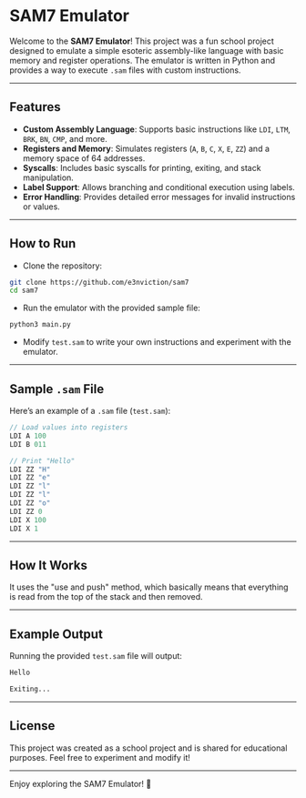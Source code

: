 # SAM7 Emulator

Welcome to the **SAM7 Emulator**! This project was a fun school project designed to emulate a simple esoteric assembly-like language with basic memory and register operations. The emulator is written in Python and provides a way to execute `.sam` files with custom instructions.

---

## Features

- **Custom Assembly Language**: Supports basic instructions like `LDI`, `LTM`, `BRK`, `BN`, `CMP`, and more.
- **Registers and Memory**: Simulates registers (`A`, `B`, `C`, `X`, `E`, `ZZ`) and a memory space of 64 addresses.
- **Syscalls**: Includes basic syscalls for printing, exiting, and stack manipulation.
- **Label Support**: Allows branching and conditional execution using labels.
- **Error Handling**: Provides detailed error messages for invalid instructions or values.

---

## How to Run

- Clone the repository:

```bash
git clone https://github.com/e3nviction/sam7
cd sam7
```

- Run the emulator with the provided sample file:

```bash
python3 main.py
```

- Modify `test.sam` to write your own instructions and experiment with the emulator.

---

## Sample `.sam` File

Here’s an example of a `.sam` file (`test.sam`):

```go
// Load values into registers
LDI A 100
LDI B 011

// Print "Hello"
LDI ZZ "H"
LDI ZZ "e"
LDI ZZ "l"
LDI ZZ "l"
LDI ZZ "o"
LDI ZZ 0
LDI X 100
LDI X 1
```

---

## How It Works

It uses the "use and push" method, which basically means that everything is read from the top of the stack and then removed.

---

## Example Output

Running the provided `test.sam` file will output:

```bash
Hello

Exiting...
```

---

## License

This project was created as a school project and is shared for educational purposes. Feel free to experiment and modify it!

---

Enjoy exploring the SAM7 Emulator! 🎉
